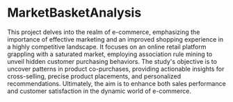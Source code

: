# MarketBasketAnalysis
This project delves into the realm of e-commerce, emphasizing the importance of effective marketing and an improved shopping experience in a highly competitive landscape. It focuses on an online retail platform grappling with a saturated market, employing association rule mining to unveil hidden customer purchasing behaviors. The study's objective is to uncover patterns in product co-purchases, providing actionable insights for cross-selling, precise product placements, and personalized recommendations. Ultimately, the aim is to enhance both sales performance and customer satisfaction in the dynamic world of e-commerce.

